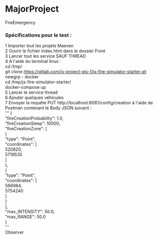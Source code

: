 # MajorProject
FireEmergency

### Spécifications pour le test :
1 Importer tout les projets Maeven  
2 Ouvrir le fichier index.html dans le dossier Front  
3 Lancer tout les service SAUF THREAD  
4 A l'aide du terminal linux :  
cd /tmp/  
git clone https://gitlab.com/js-project-gis-1/js-fire-simulator-starter.git  
newgrp - docker  
cd /tmp/js-fire-simulator-starter/  
docker-compose up  
5 Lancer le service thread  
6 Ajouter quelques véhicules  
7 Envoyer la requête PUT http://localhost:8081/config/creation à l'aide de Postman contenant le Body JSON suivant :  
'''
{  
    "fireCreationProbability": 1.0,  
    "fireCreationSleep": 10000,  
    "fireCreationZone": [  
        {  
            "type": "Point",  
            "coordinates": [  
                520820,  
                5719535  
            ]  
        },  
        {  
            "type": "Point",  
            "coordinates": [  
                566984,  
                5754240  
            ]  
        }  
    ],  
    "max_INTENSITY": 50.0,  
    "max_RANGE": 50.0  
}  
'''  
Observer  
 
